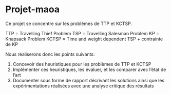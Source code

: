 # Projet-maoa

Ce projet se concentre sur les problèmes de TTP et KCTSP.

TTP   = Travelling Thief Problem 
TSP   = Travelling Salesman Problem 
KP    = Knapsack Problem 
KCTSP = Time and weight dependent TSP + contrainte de KP 

Nous réaliserons donc les points suivants:

1. Concevoir des heuristiques pour les problèmes de TTP et KCTSP
2. Implémenter ces heuristiques, les évaluer, et les comparer avec l’état de l’art
3. Documenter sous forme de rapport décrivant les solutions ainsi que les expérimentations
   réalisées avec une analyse critique des résultats
